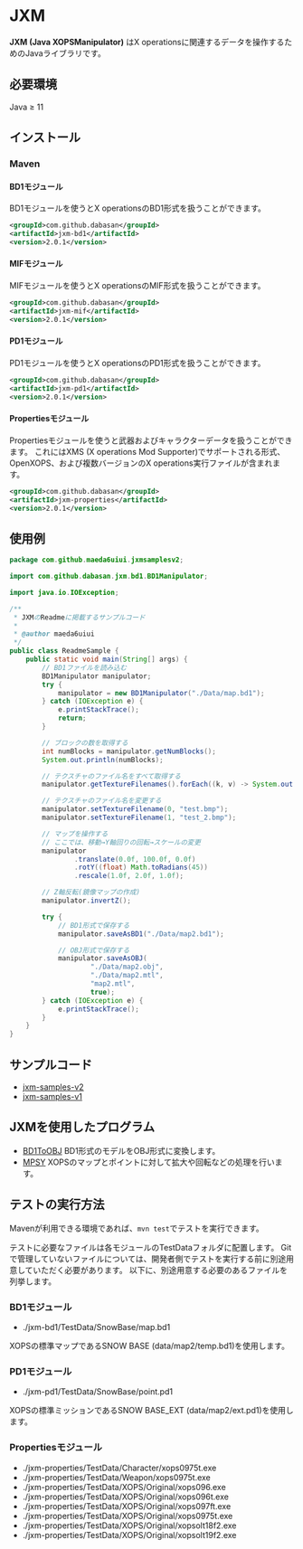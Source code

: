 # JXM

**JXM (Java XOPSManipulator)** はX operationsに関連するデータを操作するためのJavaライブラリです。

## 必要環境

Java ≥ 11

## インストール

### Maven

#### BD1モジュール

BD1モジュールを使うとX operationsのBD1形式を扱うことができます。

```xml
<groupId>com.github.dabasan</groupId>
<artifactId>jxm-bd1</artifactId>
<version>2.0.1</version>
```

#### MIFモジュール

MIFモジュールを使うとX operationsのMIF形式を扱うことができます。

```xml
<groupId>com.github.dabasan</groupId>
<artifactId>jxm-mif</artifactId>
<version>2.0.1</version>
```

#### PD1モジュール

PD1モジュールを使うとX operationsのPD1形式を扱うことができます。

```xml
<groupId>com.github.dabasan</groupId>
<artifactId>jxm-pd1</artifactId>
<version>2.0.1</version>
```

#### Propertiesモジュール

Propertiesモジュールを使うと武器およびキャラクターデータを扱うことができます。
これにはXMS (X operations Mod Supporter)でサポートされる形式、OpenXOPS、および複数バージョンのX operations実行ファイルが含まれます。

```xml
<groupId>com.github.dabasan</groupId>
<artifactId>jxm-properties</artifactId>
<version>2.0.1</version>
```

## 使用例

```java
package com.github.maeda6uiui.jxmsamplesv2;

import com.github.dabasan.jxm.bd1.BD1Manipulator;

import java.io.IOException;

/**
 * JXMのReadmeに掲載するサンプルコード
 *
 * @author maeda6uiui
 */
public class ReadmeSample {
    public static void main(String[] args) {
        // BD1ファイルを読み込む
        BD1Manipulator manipulator;
        try {
            manipulator = new BD1Manipulator("./Data/map.bd1");
        } catch (IOException e) {
            e.printStackTrace();
            return;
        }

        // ブロックの数を取得する
        int numBlocks = manipulator.getNumBlocks();
        System.out.println(numBlocks);

        // テクスチャのファイル名をすべて取得する
        manipulator.getTextureFilenames().forEach((k, v) -> System.out.printf("%d: %s\n", k, v));

        // テクスチャのファイル名を変更する
        manipulator.setTextureFilename(0, "test.bmp");
        manipulator.setTextureFilename(1, "test_2.bmp");

        // マップを操作する
        // ここでは、移動→Y軸回りの回転→スケールの変更
        manipulator
                .translate(0.0f, 100.0f, 0.0f)
                .rotY((float) Math.toRadians(45))
                .rescale(1.0f, 2.0f, 1.0f);

        // Z軸反転(鏡像マップの作成)
        manipulator.invertZ();

        try {
            // BD1形式で保存する
            manipulator.saveAsBD1("./Data/map2.bd1");

            // OBJ形式で保存する
            manipulator.saveAsOBJ(
                    "./Data/map2.obj",
                    "./Data/map2.mtl",
                    "map2.mtl",
                    true);
        } catch (IOException e) {
            e.printStackTrace();
        }
    }
}
```

## サンプルコード

- [jxm-samples-v2](https://github.com/maeda6uiui/jxm-samples-v2)
- [jxm-samples-v1](https://github.com/maeda6uiui/jxm-samples-v1)

## JXMを使用したプログラム

- [BD1ToOBJ](https://github.com/maeda6uiui/BD1ToOBJ)
  BD1形式のモデルをOBJ形式に変換します。
- [MPSY](https://github.com/maeda6uiui/MPSY)
  XOPSのマップとポイントに対して拡大や回転などの処理を行います。

## テストの実行方法

Mavenが利用できる環境であれば、`mvn test`でテストを実行できます。

テストに必要なファイルは各モジュールのTestDataフォルダに配置します。
Gitで管理していないファイルについては、開発者側でテストを実行する前に別途用意していただく必要があります。
以下に、別途用意する必要のあるファイルを列挙します。

### BD1モジュール

- ./jxm-bd1/TestData/SnowBase/map.bd1

XOPSの標準マップであるSNOW BASE (data/map2/temp.bd1)を使用します。

### PD1モジュール

- ./jxm-pd1/TestData/SnowBase/point.pd1

XOPSの標準ミッションであるSNOW BASE_EXT (data/map2/ext.pd1)を使用します。

### Propertiesモジュール

- ./jxm-properties/TestData/Character/xops0975t.exe
- ./jxm-properties/TestData/Weapon/xops0975t.exe
- ./jxm-properties/TestData/XOPS/Original/xops096.exe
- ./jxm-properties/TestData/XOPS/Original/xops096t.exe
- ./jxm-properties/TestData/XOPS/Original/xops097ft.exe
- ./jxm-properties/TestData/XOPS/Original/xops0975t.exe
- ./jxm-properties/TestData/XOPS/Original/xopsolt18f2.exe
- ./jxm-properties/TestData/XOPS/Original/xopsolt19f2.exe

